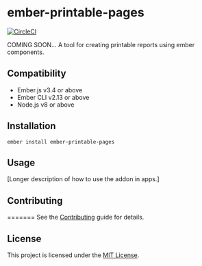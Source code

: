 ember-printable-pages
==============================================================================
[![CircleCI](https://circleci.com/gh/forge512/ember-printable-pages.svg?style=svg)](https://circleci.com/gh/forge512/ember-printable-pages)

COMING SOON... A tool for creating printable reports using ember components.


Compatibility
------------------------------------------------------------------------------

* Ember.js v3.4 or above
* Ember CLI v2.13 or above
* Node.js v8 or above


Installation
------------------------------------------------------------------------------

```
ember install ember-printable-pages
```


Usage
------------------------------------------------------------------------------

[Longer description of how to use the addon in apps.]


Contributing
------------------------------------------------------------------------------

=======
See the [Contributing](CONTRIBUTING.md) guide for details.


License
------------------------------------------------------------------------------

This project is licensed under the [MIT License](LICENSE.md).
